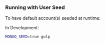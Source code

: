 ### Running with User Seed
To have default account(s) seeded at runtime:

In Development:
```bash
MONGO_SEED=true gulp
```
